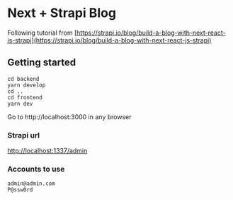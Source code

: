 # Next + Strapi Blog

Following tutorial from [https://strapi.io/blog/build-a-blog-with-next-react-js-strapi](https://strapi.io/blog/build-a-blog-with-next-react-js-strapi)

## Getting started
```
cd backend
yarn develop
cd ..
cd frontend
yarn dev
```

Go to http://localhost:3000 in any browser

### Strapi url
[http://localhost:1337/admin](http://localhost:1337/admin)

### Accounts to use
```
admin@admin.com
P@ssw0rd
```